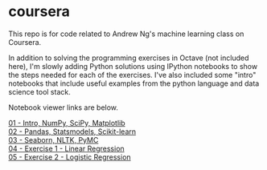 coursera
========================

This repo is for code related to Andrew Ng's machine learning class on Coursera.  

In addition to solving the programming exercises in Octave (not included here), I'm slowly adding Python solutions using IPython notebooks to show the steps needed for each of the exercises.  I've also included some "intro" notebooks that include useful examples from the python language and data science tool stack.

Notebook viewer links are below.

<a href="http://nbviewer.ipython.org/github/jdwittenauer/coursera/blob/master/01-Intro.ipynb">01 - Intro, NumPy, SciPy, Matplotlib<a><br/>
<a href="http://nbviewer.ipython.org/github/jdwittenauer/coursera/blob/master/02-Advanced.ipynb">02 - Pandas, Statsmodels, Scikit-learn<a><br/>
<a href="http://nbviewer.ipython.org/github/jdwittenauer/coursera/blob/master/03-Other.ipynb">03 - Seaborn, NLTK, PyMC<a><br/>
<a href="http://nbviewer.ipython.org/github/jdwittenauer/coursera/blob/master/04-Exercise1.ipynb">04 - Exercise 1 - Linear Regression<a><br/>
<a href="http://nbviewer.ipython.org/github/jdwittenauer/coursera/blob/master/04-Exercise1.ipynb">05 - Exercise 2 - Logistic Regression<a>
